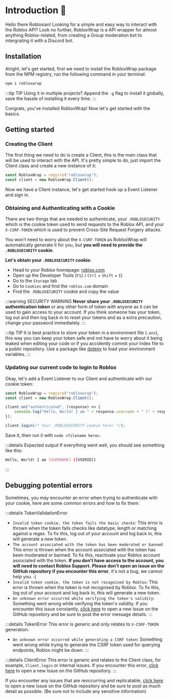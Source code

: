 # Introduction 👋

Hello there Robloxian! Looking for a simple and easy way to interact with the Roblox API? Look no further, RobloxWrap is a API wrapper for almost anything Roblox-related, from creating a Group moderation bot to intergrating it with a Discord bot.

## Installation

Alright, let's get started, first we need to install the RobloxWrap package from the NPM registry, run the following command in your terminal:

```bash
npm i robloxwrap
```

:::tip TIP
Using it in multiple projects? Append the `-g` flag to install it globally, save the hassle of installing it every time.
:::

Congrats, you've installed RobloxWrap! Now let's get started with the basics.

## Getting started

### Creating the Client

The first thing we need to do is create a Client, this is the main class that will be used to interact with the API. It's pretty simple to do, just import the Client class and create a new instance of it:

```javascript
const RobloxWrap = require("robloxwrap");
const client = new RobloxWrap.Client();
```

Now we have a Client instance, let's get started hook up a Event Listener and sign in.

### Obtaining and Authenticating with a Cookie

There are two things that are needed to authenticate, your `.ROBLOSECURITY` which is the cookie token used to send requests to the Roblox API, and your `X-CSRF-TOKEN` which is used to prevent Cross-Site Request Forgery attacks.

You won't need to worry about the `X-CSRF-TOKEN` as RobloxWrap will automatically generate it for you, but **you will need to provide the `.ROBLOSECURITY` cookie**.

**Let's obtain your `.ROBLOSECURITY` cookie:**

- Head to your Roblox homepage: [roblox.com](https://roblox.com)
- Open up the Developer Tools (`F12` / `Ctrl` + `Shift` + `I`)
- Go to the `Storage` tab
- Go to `Cookies` and find the `roblox.com` domain
- Find the `.ROBLOSECURITY` cookie and copy the value

:::warning SECURITY WARNING
**Never share your `.ROBLOSECURITY` authentication token** or any other form of token with anyone as it can be used to gain access to your account. If you think someone has your token, log out and then log back in to reset your tokens and as a extra precaution, change your password immediately.
:::

:::tip TIP
It is best practice to store your token in a environment file (`.env`), this way you can keep your token safe and not have to worry about it being leaked when editing your code or if you accidently commit your index file to a public repository. Use a package like [dotenv](https://npmjs.com/package/dotenv) to load your environment variables.
:::

### Updating our current code to login to Roblox

Okay, let's add a Event Listener to our Client and authenticate with our cookie token:

```javascript
const RobloxWrap = require("robloxwrap");
const client = new RobloxWrap.Client();

client.on("authenticated", (response) => {
	console.log("Hello, World! I am " + response.username + " (" + response.userId + ")");
});

client.login(/* Your .ROBLOSECURITY cookie here! */);
```

Save it, then run it with `node <filename here>`.

:::details Expected output
If everything went well, you should see something like this:

```bash
Hello, World! I am [USERNAME] ([USERID])
```
:::

## Debugging potential errors

Sometimes, you may encounter an error when trying to authenticate with your cookie, here are some common errors and how to fix them: 

:::details TokenValidationError
- `Invalid token cookie, the token fails the basic checks`: This error is thrown when the token fails checks like datatype, length or matching against a regex. To fix this, log out of your account and log back in, this will generate a new token.
- `The account associated with the token has been moderated or banned`: This error is thrown when the account associated with the token has been moderated or banned. To fix this, reactivate your Roblox account associated with the token.
**If you don't have access to the account, you will need to contact Roblox Support.**
**Please don't open an issue on the GitHub repository if you encounter this error**, it's not a bug, we cannot help you. :(
- `Invalid token cookie, the token is not recognised by Roblox`: This error is thrown when the token is not recognised by Roblox. To fix this, log out of your account and log back in, this will generate a new token.
- `An unknown error occurred while verifying the token's validity`: Something went wrong while verifying the token's validity. If you encounter this issue constantly, [click here](https://github.com/WaviestBalloon/RobloxWrap/issues/new) to open a new Issue on the GitHub repository and be sure to post the error message details.
:::

:::details TokenError
This error is generic and only relates to `X-CSRF-TOKEN` generation.
- `An unknown error occurred while generating a CSRF token`: Something went wrong while trying to generate the CSRF token used for querying endpoints, Roblox might be down.
:::

:::details ClientError
This error is generic and relates to the Client class, for example, `Client.login` or internal issues. If you encounter this error, [click here](https://github.com/WaviestBalloon/RobloxWrap/issues/new) to open a new Issue on the GitHub repository.
:::

If you encounter any issues that are reoccurring and replicatable, [click here](https://github.com/WaviestBalloon/RobloxWrap/issues/new) to open a new Issue on the GitHub repository and be sure to post as much detail as possible. (Be sure not to include any sensitive information)
